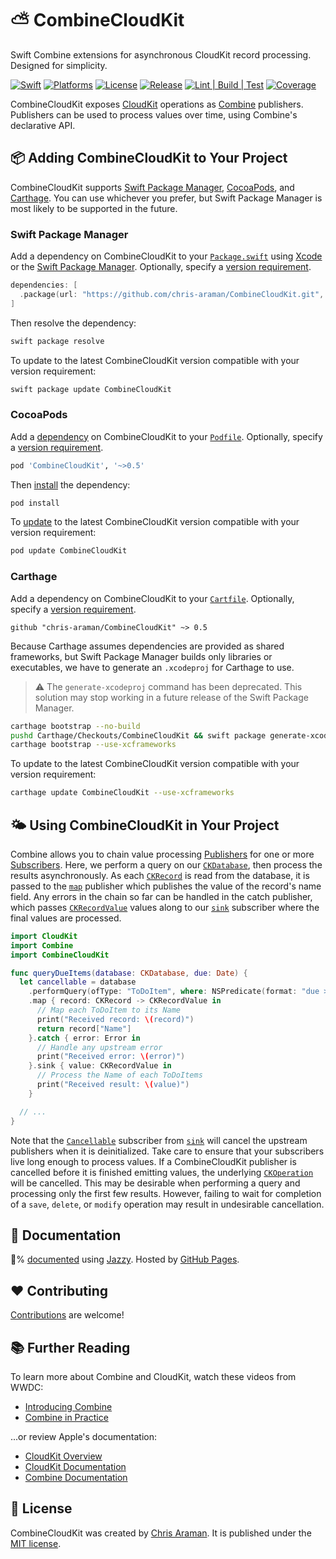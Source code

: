 # ⛅️ CombineCloudKit

Swift Combine extensions for asynchronous CloudKit record processing. Designed for simplicity.

[![Swift](https://img.shields.io/endpoint?label=swift&logo=swift&style=flat-square&url=https%3A%2F%2Fswiftpackageindex.com%2Fapi%2Fpackages%2Fchris-araman%2FCombineCloudKit%2Fbadge%3Ftype%3Dswift-versions)](https://swiftpackageindex.com/chris-araman/CombineCloudKit)
[![Platforms](https://img.shields.io/endpoint?label=platforms&logo=apple&style=flat-square&url=https%3A%2F%2Fswiftpackageindex.com%2Fapi%2Fpackages%2Fchris-araman%2FCombineCloudKit%2Fbadge%3Ftype%3Dplatforms)](https://swiftpackageindex.com/chris-araman/CombineCloudKit)
[![License](https://img.shields.io/github/license/chris-araman/CombineCloudKit?style=flat-square&color=informational)](https://github.com/chris-araman/CombineCloudKit/blob/main/LICENSE.md)
[![Release](https://img.shields.io/github/v/tag/chris-araman/CombineCloudKit?style=flat-square&color=informational&label=release&sort=semver)](https://github.com/chris-araman/CombineCloudKit/releases)
[![Lint | Build | Test](https://img.shields.io/github/workflow/status/chris-araman/CombineCloudKit/Continuous%20Integration/main?style=flat-square&logo=github&label=lint%20%7C%20build%20%7C%20test)](https://github.com/chris-araman/CombineCloudKit/actions/workflows/ci.yml?query=branch%3Amain)
[![Coverage](https://img.shields.io/codecov/c/github/chris-araman/CombineCloudKit/main?style=flat-square)](https://app.codecov.io/gh/chris-araman/CombineCloudKit/)

CombineCloudKit exposes [CloudKit](https://developer.apple.com/documentation/cloudkit) operations as
[Combine](https://developer.apple.com/documentation/combine) publishers. Publishers can be used to process values over
time, using Combine's declarative API.

## 📦 Adding CombineCloudKit to Your Project

CombineCloudKit supports [Swift Package Manager](https://developer.apple.com/documentation/swift_packages),
[CocoaPods](https://cocoapods.org/about), and [Carthage](https://github.com/Carthage/Carthage). You can use whichever
you prefer, but Swift Package Manager is most likely to be supported in the future.

### Swift Package Manager

Add a dependency on CombineCloudKit to your
[`Package.swift`](https://docs.swift.org/package-manager/PackageDescription/PackageDescription.html) using
[Xcode](https://developer.apple.com/documentation/xcode/adding_package_dependencies_to_your_app) or the
[Swift Package Manager](https://swift.org/package-manager/). Optionally, specify a
[version requirement](https://docs.swift.org/package-manager/PackageDescription/PackageDescription.html#package-dependency-requirement).

```swift
dependencies: [
  .package(url: "https://github.com/chris-araman/CombineCloudKit.git", from: "0.5.1")
]
```

Then resolve the dependency:

```bash
swift package resolve
```

To update to the latest CombineCloudKit version compatible with your version requirement:

```bash
swift package update CombineCloudKit
```

### CocoaPods

Add a [dependency](https://guides.cocoapods.org/using/using-cocoapods.html#adding-pods-to-an-xcode-project) on
CombineCloudKit to your [`Podfile`](https://guides.cocoapods.org/using/the-podfile.html). Optionally, specify a
[version requirement](https://guides.cocoapods.org/using/the-podfile.html#specifying-pod-versions).

```ruby
pod 'CombineCloudKit', '~>0.5'
```

Then [install](https://guides.cocoapods.org/using/pod-install-vs-update.html) the dependency:

```bash
pod install
```

To [update](https://guides.cocoapods.org/using/pod-install-vs-update.html) to the latest CombineCloudKit version
compatible with your version requirement:

```bash
pod update CombineCloudKit
```

### Carthage

Add a dependency on CombineCloudKit to your
[`Cartfile`](https://github.com/Carthage/Carthage/blob/master/Documentation/Artifacts.md#cartfile).
Optionally, specify a
[version requirement](https://github.com/Carthage/Carthage/blob/master/Documentation/Artifacts.md#version-requirement).

```ogdl
github "chris-araman/CombineCloudKit" ~> 0.5
```

Because Carthage assumes dependencies are provided as shared frameworks, but Swift Package Manager builds only libraries
or executables, we have to generate an `.xcodeproj` for Carthage to use.

> ⚠️ The `generate-xcodeproj` command has been deprecated. This solution may stop working in a future release of the Swift
Package Manager.

```bash
carthage bootstrap --no-build
pushd Carthage/Checkouts/CombineCloudKit && swift package generate-xcodeproj && popd
carthage bootstrap --use-xcframeworks
```

To update to the latest CombineCloudKit version compatible with your version requirement:

```bash
carthage update CombineCloudKit --use-xcframeworks
```

## 🌤 Using CombineCloudKit in Your Project

Combine allows you to chain value processing [Publishers](https://developer.apple.com/documentation/combine/publisher)
for one or more [Subscribers](https://developer.apple.com/documentation/combine/subscriber). Here, we perform a query on
our [`CKDatabase`](https://developer.apple.com/documentation/cloudkit/ckdatabase), then process the results
asynchronously. As each [`CKRecord`](https://developer.apple.com/documentation/cloudkit/ckrecord) is read from the
database, it is passed to the [`map`](https://developer.apple.com/documentation/combine/publishers/merge/map(_:)-6v8fv)
publisher which publishes the value of the record's name field. Any errors in the chain so far can be handled in the
catch publisher, which passes [`CKRecordValue`](https://developer.apple.com/documentation/cloudkit/ckrecordvalue) values
along to our [`sink`](https://developer.apple.com/documentation/combine/fail/sink(receivevalue:)) subscriber where the
final values are processed.

```swift
import CloudKit
import Combine
import CombineCloudKit

func queryDueItems(database: CKDatabase, due: Date) {
  let cancellable = database
    .performQuery(ofType: "ToDoItem", where: NSPredicate(format: "due >= %@", due))
    .map { record: CKRecord -> CKRecordValue in
      // Map each ToDoItem to its Name
      print("Received record: \(record)")
      return record["Name"]
    }.catch { error: Error in
      // Handle any upstream error
      print("Received error: \(error)")
    }.sink { value: CKRecordValue in
      // Process the Name of each ToDoItems
      print("Received result: \(value)")
    }

  // ...
}
```

Note that the [`Cancellable`](https://developer.apple.com/documentation/combine/cancellable) subscriber from
[`sink`](https://developer.apple.com/documentation/combine/fail/sink(receivevalue:)) will cancel the upstream publishers
when it is deinitialized. Take care to ensure that your subscribers live long enough to process values. If a
CombineCloudKit publisher is cancelled before it is finished emitting values, the underlying
[`CKOperation`](https://developer.apple.com/documentation/cloudkit/ckoperation) will be cancelled. This may be desirable
when performing a query and processing only the first few results. However, failing to wait for completion of a `save`,
`delete`, or `modify` operation may result in undesirable cancellation.

## 📘 Documentation

💯% [documented](https://combinecloudkit.hiddenplace.dev) using [Jazzy](https://github.com/realm/jazzy).
Hosted by [GitHub Pages](https://pages.github.com).

## ❤️ Contributing

[Contributions](https://github.com/chris-araman/CombineCloudKit/blob/main/CONTRIBUTING.md) are welcome!

## 📚 Further Reading

To learn more about Combine and CloudKit, watch these videos from WWDC:

* [Introducing Combine](https://developer.apple.com/videos/play/wwdc2019/722)
* [Combine in Practice](https://developer.apple.com/videos/play/wwdc2019/721)

...or review Apple's documentation:

* [CloudKit Overview](https://developer.apple.com/icloud/cloudkit/)
* [CloudKit Documentation](https://developer.apple.com/documentation/cloudkit)
* [Combine Documentation](https://developer.apple.com/documentation/combine)

## 📜 License

CombineCloudKit was created by [Chris Araman](https://github.com/chris-araman). It is published under the
[MIT license](https://github.com/chris-araman/CombineCloudKit/blob/main/LICENSE.md).
